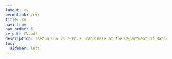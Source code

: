 ```yaml
---
layout: cv
permalink: /cv/
title: cv
nav: true
nav_order: 5
cv_pdf: CV.pdf
description: Taehun Cha is a Ph.D. candidate at the Department of Mathematics, Korea University. His main research area is Natural Language Processing, especially mathematically analyzing the current success of PLMs and LLMs. He is also interested in causal inference and sequential decision making.
toc:
  sidebar: left
---
```

